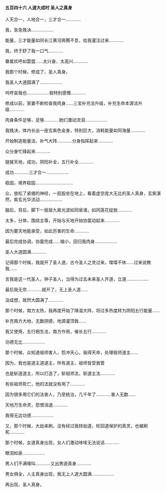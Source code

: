 #### 五百四十六 人道大成时 圣人之真身

人天合一，人地合一，三才合一…………

我，急急挽决………………

能量，三才能量如同长江黄河奔腾不息，给我灌注过来…………

我，终于舒了我一口气…………

眷属欢呼如雷霆……太兴奋，太高兴…………

我那个时候，修成了，圣人真身。

我圣人大道圆满了………………

呜呼哀哉也………………我特别感慨…………

修成以前，家妻不断检查我肉身……三宝补充法升级，补充生命本源法升级…………


肉身条件足够，足够…………她们激动流泪………………

我挽决，体内长出一座玄紫色金身，特别巨大，消耗能量如同海量…………

开始制造能量法，补气大阵…………分身指挥起来…………

众分身忙碌起来…………

链接天地，成功，阴阳补全，五行补全…………


成功…………三才合一………………

稳固，境界稳固…………………………

众，放松了紧绷的神经，一屁股坐在地上，看着虚空庞大无比的圣人真身，玄紫湛然，紫玄光华流动………………

脑后，背后，脚下一层层九紫光波如同泉涌，如同莲花绽放…………

太多，分体，围绕主尊，开始与天地开始协震动起来…………

因为要天地能承受，如此厉害的生命…………


最后完成协调，协震完成……缩小，回归我肉身………………


圣人大道圆满…………

记得那个时候，我就开了圣人道，古今圣人之灵过来，喋喋不休……过来说教我……

言我是这一代圣人，钟子圣人，当得为过去未来圣人开道，立道………………

最后我无奈…………就开了，无上圣人道……


没成想，居然大圆满了…………

那个时候，南方太热，我再度开始了降温大阵，将过多热度转为阴阳五行能量……

补充南方大地，无数阴德，地源灌顶我……

我又使用，五行相生法，南方作用，催长五行…………


功德无比………………

那个时候，众知道祖师害人，怨冲天心，我得天命，处理祖师道主……

因为，我也是道主道道主，所有道主，祖师皆受我管

也是斩道道主，所以打造了，斩祖师法，斩道主法…………

有些祖师死亡，他的法就没有用了…………

因为很多用它们的法害人，乃至统治，几千年了…………害人无数……

天地万生命灵，怨恨消退…………

我得无边功德………………

又，那个时候，大劫来刷，没有经过我转劫道，轮回道保护的真灵，也被刷死…………


那个时候，女道真身出现，女人们激动哆嗦无法说话…………

眼泪如泉………………

男人们不满嚎叫…………又出男道真身…………


男女俱全，人主真身出现，我无上人道大圆满………………


再出现，圣人真身。